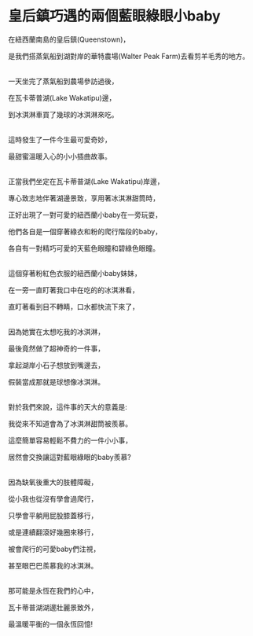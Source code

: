 # 皇后鎮巧遇的兩個藍眼綠眼小baby

在紐西蘭南島的皇后鎮(Queenstown)，

是我們搭蒸氣船到湖對岸的華特農場(Walter Peak Farm)去看剪羊毛秀的地方。
<br/><br/>

一天坐完了蒸氣船到農場參訪過後，

在瓦卡蒂普湖(Lake Wakatipu)邊，

到冰淇淋車買了幾球的冰淇淋來吃。
<br/><br/>

這時發生了一件今生最可愛奇妙，

最甜蜜溫暖入心的小小插曲故事。
<br/><br/>

正當我們坐定在瓦卡蒂普湖(Lake Wakatipu)岸邊，

專心致志地伴著湖邊景致，享用著冰淇淋甜筒時，

正好出現了一對可愛的紐西蘭小baby在一旁玩耍，

他們各自是一個穿著綠衣和粉的爬行階段的baby，

各自有一對精巧可愛的天藍色眼瞳和碧綠色眼瞳。
<br/><br/>

這個穿著粉紅色衣服的紐西蘭小baby妹妹，

在一旁一直盯著我口中在吃的的冰淇淋看，

直盯著看到目不轉睛，口水都快流下來了，
<br/><br/>

因為她實在太想吃我的冰淇淋，

最後竟然做了超神奇的一件事，

拿起湖岸小石子想放到嘴邊去，

假裝當成那就是球想像冰淇淋。
<br/><br/>

對於我們來說，這件事的天大的意義是:

我從來不知道會為了冰淇淋甜筒被羨慕。

這麼簡單容易輕鬆不費力的一件小小事，

居然會交換讓這對藍眼綠眼的baby羨慕?
<br/><br/>

因為缺氧後重大的肢體障礙，

從小我也從沒有學會過爬行，

只學會平躺用屁股膝蓋移行，

或是連續翻滾好幾圈來移行，

被會爬行的可愛baby們注視，

甚至眼巴巴羨慕我的冰淇淋。
<br/><br/>

那可能是永恆在我們的心中，

瓦卡蒂普湖湖邊壯麗景致外，

最溫暖平衡的一個永恆回憶!
